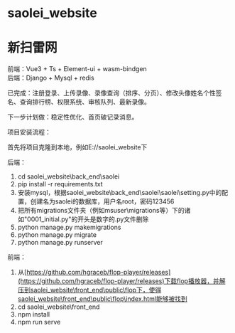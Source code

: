 # saolei_website
# 新扫雷网

前端：Vue3 + Ts + Element-ui + wasm-bindgen  
后端：Django + Mysql + redis  

已完成：注册登录、上传录像、录像查询（排序、分页）、修改头像姓名个性签名、查询排行榜、权限系统、审核队列、最新录像。

下一步计划做：稳定性优化、首页破记录消息。

项目安装流程：

首先将项目克隆到本地，例如E://saolei_website下

后端：
1. cd saolei_website\back_end\saolei
1. pip install -r requirements.txt
1. 安装mysql，根据saolei_website\back_end\saolei\saolei\setting.py中的配置，创建名为saolei的数据库，用户名root，密码123456
1. 把所有migrations文件夹（例如msuser\migrations等）下的诸如"0001_initial.py"的开头是数字的.py文件删除
1. python manage.py makemigrations
1. python manage.py migrate
1. python manage.py runserver

前端：
1. 从[https://github.com/hgraceb/flop-player/releases](https://github.com/hgraceb/flop-player/releases)下载flop播放器，并解压到saolei_website\front_end\public\flop下，使得saolei_website\front_end\public\flop\index.html能够被找到
1. cd saolei_website\front_end
1. npm install
1. npm run serve

